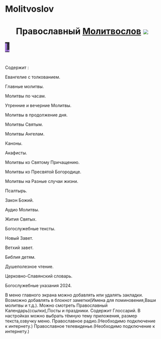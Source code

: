 # Molitvoslov
<h1 align="center">Православный <a href="https://apps.rustore.ru/app/ru.orex.molitvoslov" target="_blank">Молитвослов</a>
<img src="https://github.com/blackcater/blackcater/raw/main/images/Hi.gif" height="32"/></h1>

<img src="https://github.com/DemOrex/Molitvoslov/blob/main/Screenshot/photo_1.jpg" height="32"/>
 
#
 Содержит :
   
Евангелие с толкованием.

Главные молитвы.

Молитвы по часам.

Утренние и вечерние Молитвы.

Молитвы в продолжение дня.

Молитвы Святым.

Молитвы Ангелам.

Каноны.

Акафисты.

Молитвы ко Святому Причащению.

Молитвы ко Пресвятой Богородице.

Молитвы на Разные случаи жизни.

Псалтырь.

Закон Божий.

Аудио Молитвы.

Жития Святых.

Богослужебные тексты.

Новый Завет.

Ветхий завет.

Библия детям.

Душеполезное чтение.

Церковно-Славянский словарь.

Богослужебные указания 2024.

В меню главного экрана можно добавлять или удалять закладки.
Возможно добавлять в блокнот заметки(Имена для поминовения,Ваши молитвы и т.д.).
Можно смотреть Православный Календарь(ссылки),Посты
и праздники.
Содержит Глоссарий.
В настройках можно выбрать тёмную тему приложения,
размер текста,озвучку меню.
Православное радио.(Необходимо подключение к интернету.)
Православное телевиденье.(Необходимо подключение к интернету.)


